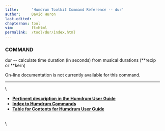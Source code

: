 ```yaml
---
title:		'Humdrum Toolkit Command Reference -- dur'
author:		David Huron
last-edited:
chapternav:	tool
vim:		ft=html
permalink:	/tool/dur/index.html
---
```



### COMMAND

<span class="tool">dur</span> -- calculate time duration (in seconds) from musical durations
(\*\*recip or \*\*kern)

On-line documentation is not currently available for this command.

------------------------------------------------------------------------

\

-   [**Pertinent description in the Humdrum User
    Guide**](../guide34.html#Interval_Vectors_Using_the_iv_Command)
-   [**Index to Humdrum Commands**](../commands.toc.html)
-   [**Table for Contents for Humdrum User Guide**](../guide.toc.html)

\
\
